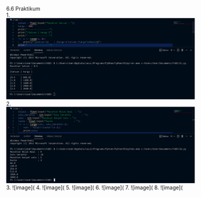6.6 Praktikum\
1.
![image](https://github.com/IsmedQalyubi/3.Tugas-Praktikum-python-III/blob/main/21.PNG) 
2.
![image](https://github.com/IsmedQalyubi/3.Tugas-Praktikum-python-III/blob/main/22.PNG) 
3.
![image](
4.
![image](
5.
![image](
6.
![image](
7.
![image](
8.
![image](
